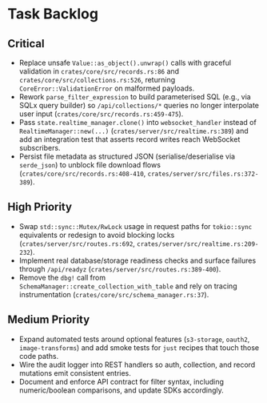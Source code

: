 # Task Backlog

## Critical
- Replace unsafe `Value::as_object().unwrap()` calls with graceful validation in `crates/core/src/records.rs:86` and `crates/core/src/collections.rs:526`, returning `CoreError::ValidationError` on malformed payloads.
- Rework `parse_filter_expression` to build parameterised SQL (e.g., via SQLx query builder) so `/api/collections/*` queries no longer interpolate user input (`crates/core/src/records.rs:459-475`).
- Pass `state.realtime_manager.clone()` into `websocket_handler` instead of `RealtimeManager::new(...)` (`crates/server/src/realtime.rs:389`) and add an integration test that asserts record writes reach WebSocket subscribers.
- Persist file metadata as structured JSON (serialise/deserialise via `serde_json`) to unblock file download flows (`crates/core/src/records.rs:408-410`, `crates/server/src/files.rs:372-389`).

## High Priority
- Swap `std::sync::Mutex/RwLock` usage in request paths for `tokio::sync` equivalents or redesign to avoid blocking locks (`crates/server/src/routes.rs:692`, `crates/server/src/realtime.rs:209-232`).
- Implement real database/storage readiness checks and surface failures through `/api/readyz` (`crates/server/src/routes.rs:389-400`).
- Remove the `dbg!` call from `SchemaManager::create_collection_with_table` and rely on tracing instrumentation (`crates/core/src/schema_manager.rs:37`).

## Medium Priority
- Expand automated tests around optional features (`s3-storage`, `oauth2`, `image-transforms`) and add smoke tests for `just` recipes that touch those code paths.
- Wire the audit logger into REST handlers so auth, collection, and record mutations emit consistent entries.
- Document and enforce API contract for filter syntax, including numeric/boolean comparisons, and update SDKs accordingly.
